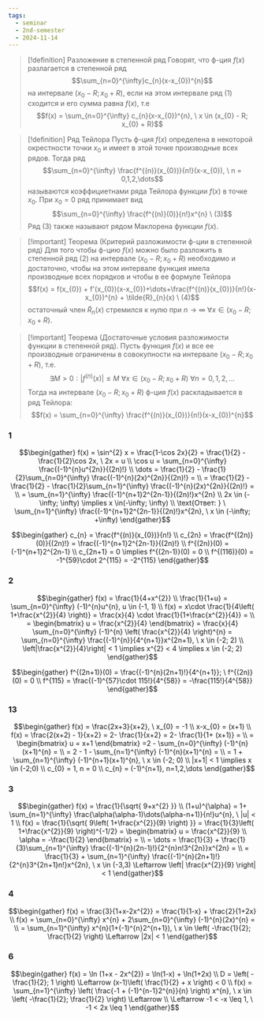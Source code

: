 ```yaml
---
tags:
  - seminar
  - 2nd-semester
  - 2024-11-14
---
```

 > [!definition]  Разложение в степенной ряд
 > Говорят, что ф-ция $f(x)$ разлагается в степенной ряд
 > $$\sum_{n=0}^{\infty}c_{n}(x-x_{0})^{n}$$
 > на интервале $(x_{0}-R;x_{0}+R)$, если на этом интервале ряд (1) сходится и его сумма равна $f(x)$, т.е
 > $$f(x) = \sum_{n=0}^{\infty} c_{n}(x-x_{0})^{n}, \ x \in (x_{0} - R; x_{0} + R)$$

> [!definition] Ряд Тейлора
> Пусть ф-ция $f(x)$ определена в некоторой окрестности точки $x_{0}$ и имеет в этой точке производные всех рядов. Тогда ряд 
> $$\sum_{n=0}^{\infty} \frac{f^{(n)}(x_{0})}{n!}(x-x_{0}), \ n = 0,1,2,\dots$$
> называются коэффициетнами ряда Тейлора функции $f(x)$ в точке $x_{0}$.
> При $x_{0} = 0$ ряд принимает вид 
> $$\sum_{n=0}^{\infty} \frac{f^{(n)}(0)}{n!}x^{n} \ (3)$$
> Ряд (3) также называют рядом Маклорена функции $f(x)$.

> [!important] Теорема (Критерий разложимости ф-ции в степенной ряд) 
> Для того чтобы ф-цию $f(x)$ можно было разложить в степенной ряд (2) на интервале $(x_{0}-R;x_{0}+R)$ необходимо и достаточно, чтобы на этом интервале функция имела производные всех порядков и чтобы в ее формуле Тейлора
> $$f(x) = f(x_{0}) + f'(x_{0})(x-x_{0})+\dots+\frac{f^{(n)}(x_{0})}{n!}(x-x_{0})^{n} + \tilde{R}_{n}(x) \ (4)$$
> остаточный член $\tilde{R}_{n}(x)$ стремился к нулю при $n \to \infty \ \forall x \in (x_{0}-R;x_{0}+R)$.

> [!important] Теорема (Достаточные условия разложимости функции в степенной ряд).
> Пусть функция $f(x)$ и все ее производные ограничены в совокупности на интервале $(x_{0}-R;x_{0}+R)$, т.е.
> $$\exists M > 0: |f^{(n)}(x)| \leq M \ \forall x \in (x_{0}-R;x_{0}+R) \ \forall n = 0,1,2,\dots$$
> Тогда на интервале $(x_{0}-R;x_{0}+R)$ ф-ция $f(x)$ раскладывается в ряд Тейлора:
> $$f(x) = \sum_{n=0}^{\infty} \frac{f^{(n)}(x_{0})}{n!}(x-x_{0})^{n}$$

### 1

$$\begin{gather}
f(x) = \sin^{2} x = \frac{1-\cos 2x}{2} = \frac{1}{2} - \frac{1}{2}\cos 2x, \ 2x = u \\
\cos u = \sum_{n=0}^{\infty} \frac{(-1)^{n}u^{2n}}{(2n)!} \\
\dots = \frac{1}{2} - \frac{1}{2}\sum_{n=0}^{\infty} \frac{(-1)^{n}(2x)^{2n}}{(2n)!} = \\
= \frac{1}{2} - \frac{1}{2} - \frac{1}{2}\sum_{n=1}^{\infty} \frac{(-1)^{n}(2x)^{2n}}{(2n)!} = \\
= \sum_{n=1}^{\infty} \frac{(-1)^{n+1}2^{2n-1}}{(2n)!}x^{2n} \\
2x \in (-\infty; \infty) \implies x \in(-\infty; \infty) \\
\text{Ответ: } \ \sum_{n=1}^{\infty} \frac{(-1)^{n+1}2^{2n-1}}{(2n)!}x^{2n}, \ x \in (-\infty; +\infty)
\end{gather}$$

$$\begin{gather}
c_{n} = \frac{f^{(n)}(x_{0})}{n!} \\
c_{2n} = \frac{f^{(2n)}(0)}{(2n)!} = \frac{(-1)^{n+1}2^{2n-1}}{(2n)!} \\
f^{(2n)}(0) = (-1)^{n+1}2^{2n-1} \\
c_{2n+1} = 0 \implies f^{(2n-1)}(0) = 0 \\
f^{(116)}(0) = -1^{59}\cdot 2^{115} = -2^{115}
\end{gather}$$

### 2

$$\begin{gather}
f(x) = \frac{1}{4+x^{2}} \\
\frac{1}{1+u} = \sum_{n=0}^{\infty} (-1)^{n}u^{n}, u \in (-1, 1) \\
f(x) = x\cdot \frac{1}{4\left( 1+\frac{x^{2}}{4} \right)} = \frac{x}{4} \cdot \frac{1}{1+\frac{x^{2}}{4}} = \\
= \begin{bmatrix}
u = \frac{x^{2}}{4}
\end{bmatrix} = \frac{x}{4} \sum_{n=0}^{\infty} (-1)^{n} \left( \frac{x^{2}}{4} \right)^{n} = \sum_{n=0}^{\infty} \frac{(-1)^{n}}{4^{n+1}}x^{2n+1}, \ x \in (-2; 2) \\
\left|\frac{x^{2}}{4}\right| < 1 \implies x^{2} < 4 \implies x \in (-2; 2)
\end{gather}$$

$$\begin{gather}
f^{(2n+1)}(0) = \frac{(-1)^{n}(2n+1)!}{4^{n+1}}; \ f^{(2n)}(0) = 0 \\
f^{115} = \frac{(-1)^{57}\cdot 115!}{4^{58}} = -\frac{115!}{4^{58}}
\end{gather}$$

### 13

$$\begin{gather}
f(x) = \frac{2x+3}{x+2}, \ x_{0} = -1 \\
x-x_{0} = (x+1) \\
f(x) = \frac{2(x+2) - 1}{x+2} = 2- \frac{1}{x+2} = 2- \frac{1}{1+ (x+1)} = \\
= \begin{bmatrix}
u = x+1 
\end{bmatrix} =2 - \sum_{n=0}^{\infty} (-1)^{n}(x+1)^{n} = \\
= 2 - 1 - \sum_{n=1}^{\infty} (-1)^{n}(x+1)^{n} = \\
= 1 + \sum_{n=1}^{\infty} (-1)^{n+1}(x+1)^{n}, \ x \in (-2; 0) \\
|x+1| < 1 \implies x \in (-2;0) \\
c_{0} = 1, n = 0 \\
c_{n} = (-1)^{n+1}, n=1,2,\dots
\end{gather}$$

### 3

$$\begin{gather}
f(x) = \frac{1}{\sqrt{ 9+x^{2} }} \\
(1+u)^{\alpha} = 1+ \sum_{n=1}^{\infty} \frac{\alpha(\alpha-1)\dots(\alpha-n+1)}{n!}u^{n}, \ |u| < 1 \\
f(x) = \frac{1}{\sqrt{ 9\left( 1+\frac{x^{2}}{9} \right) }} = \frac{1}{3}\left( 1+\frac{x^{2}}{9} \right)^{-1/2} = \begin{bmatrix}
u = \frac{x^{2}}{9} \\
\alpha = -\frac{1}{2}
\end{bmatrix} = \\
= \dots = \frac{1}{3} + \frac{1}{3}\sum_{n=1}^{\infty} \frac{(-1)^{n}(2n-1)!}{2^{n}n!3^{2n}}x^{2n} = \\
= \frac{1}{3} + \sum_{n=1}^{\infty} \frac{(-1)^{n}(2n+1)!}{2^{n}3^{2n+1}n!}x^{2n}, \ x \in (-3,3) \Leftarrow \left| \frac{x^{2}}{9} \right| < 1
\end{gather}$$


### 4

$$\begin{gather}
f(x) = \frac{3}{1+x-2x^{2}} = \frac{1}{1-x} + \frac{2}{1+2x} \\
f(x) = \sum_{n=0}^{\infty} x^{n} + 2\sum_{n=0}^{\infty} (-1)^{n}(2x)^{n} = \\
= \sum_{n=1}^{\infty} x^{n}(1+(-1)^{n}2^{n+1}), \ x \in \left( -\frac{1}{2}; \frac{1}{2} \right) \Leftarrow |2x| < 1
\end{gather}$$

### 6

$$\begin{gather}
f(x) = \ln (1+x - 2x^{2}) = \ln(1-x) + \ln(1+2x) \\
D = \left( -\frac{1}{2}; 1 \right) \Leftarrow (x-1)\left( \frac{1}{2} + x \right) < 0 \\
f(x) = \sum_{n=1}^{\infty} \left( \frac{-1 + (-1)^{n-1}2^{n}}{n} \right) x^{n}, \ x \in \left( -\frac{1}{2}; \frac{1}{2} \right) \Leftarrow \\
\Leftarrow -1 < -x \leq 1, \ -1 < 2x \leq 1
\end{gather}$$